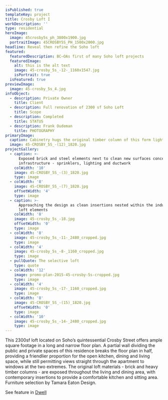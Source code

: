 ```yaml
---
isPublished: true
templateKey: project
title: Crosby Loft I
workDescription: ''
type: residential
heroImage:
  image: 45crosby5s_ph_3800x1900.jpg
  portraitImage: 45CROSBY5S_PH_1500x2000.jpg
headline: Reveal then refine the Soho loft
featured:
  featuredDescription: BC—OAs first of many Soho loft projects
  featuredImage:
    alt: this is the alt text
    image: 45-crosby_5s_-12-_1160x1547.jpg
    isPortrait: true
  isFeatured: true
previewImage:
  image: 45-crosby_5s_4.jpg
infoObject:
  - description: Private Owner
    title: Client
  - description: Full renovation of 2300 sf Soho Loft
    title: Scope
  - description: Completed
    title: STATUS
  - description: Frank Oudeman
    title: PHOTOGRAPHY
primaryImage:
  caption: Cabinetry hugs the original timber column of this form lightbulb factory
  image: 45-CROSBY_5S_-(12)_1820.jpg
projectGallery:
  - caption: >-
      Exposed brick and steel elements next to clean new surfaces concealing the
      infrastructure - sprinklers, lighting and ductwork
    colWidth: '10'
    image: 45-CROSBY_5S_-(3)_1820.jpg
    type: image
  - colWidth: '8'
    image: 45-CROSBY_5S_-(7)_1820.jpg
    offsetWidth: '4'
    type: image
  - caption: >-
      Approaching the design as clean insertions nested within the industrial
      loft elements
    colWidth: '8'
    image: 45-crosby_5s_-18.jpg
    offsetWidth: '0'
    type: image
  - colWidth: '8'
    image: 45-crosby_5s_-11-_2480_cropped.jpg
    type: image
  - colWidth: '4'
    image: 45-crosby_5s_-8-_1160_cropped.jpg
    type: image
  - pullQuote: The selective loft
    type: quote
  - colWidth: '12'
    image: promo-plan-2015-45-crosby-5s-cropped.jpg
    type: image
  - colWidth: '4'
    image: 45-crosby_5s_-17-_1160_cropped.jpg
    type: image
  - colWidth: '8'
    image: 45-CROSBY_5S_-(15)_1820.jpg
    offsetWidth: '0'
    type: image
  - colWidth: '10'
    image: 45-crosby_5s_-14-_2480_cropped.jpg
    type: image
---
```

This 2300sf loft located on Soho’s quintessential Crosby Street offers ample square footage in a long and narrow floor plan. A partial wall dividing the public and private spaces of this residence breaks the floor plan in half, providing a friendlier proportion for the open kitchen, dining and living space, while still permitting views straight through the apartment to windows at the two extremes. The original loft materials - brick and heavy timber columns - are exposed throughout the living and dining area, with contemporary insertions to provide a comfortable kitchen and sitting area. Furniture selection by Tamara Eaton Design.

See feature in [Dwell](https://www.dwell.com/collection/a-renovated-loft-in-soho-628c9992)
